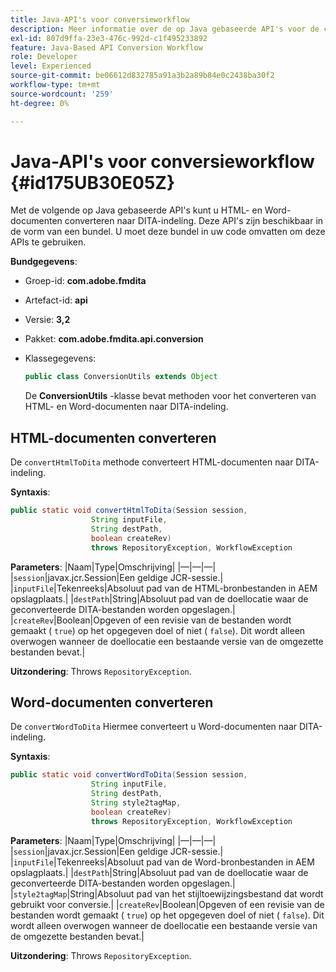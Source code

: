 ```yaml
---
title: Java-API's voor conversieworkflow
description: Meer informatie over de op Java gebaseerde API's voor de conversieworkflow
exl-id: 807d9ffa-23e3-476c-992d-c1f495233892
feature: Java-Based API Conversion Workflow
role: Developer
level: Experienced
source-git-commit: be06612d832785a91a3b2a89b84e0c2438ba30f2
workflow-type: tm+mt
source-wordcount: '259'
ht-degree: 0%

---
```


# Java-API&#39;s voor conversieworkflow {#id175UB30E05Z}

Met de volgende op Java gebaseerde API&#39;s kunt u HTML- en Word-documenten converteren naar DITA-indeling. Deze API&#39;s zijn beschikbaar in de vorm van een bundel. U moet deze bundel in uw code omvatten om deze APIs te gebruiken.

**Bundgegevens**:

- Groep-id: **com.adobe.fmdita**

- Artefact-id: **api**

- Versie: **3,2**

- Pakket: **com.adobe.fmdita.api.conversion**

- Klassegegevens:

  ```JAVA
  public class ConversionUtils extends Object
  ```

  De **ConversionUtils** -klasse bevat methoden voor het converteren van HTML- en Word-documenten naar DITA-indeling.


## HTML-documenten converteren

De `convertHtmlToDita` methode converteert HTML-documenten naar DITA-indeling.

**Syntaxis**:

```JAVA
public static void convertHtmlToDita(Session session, 
                  String inputFile, 
                  String destPath, 
                  boolean createRev) 
                  throws RepositoryException, WorkflowException
```

**Parameters**: |Naam|Type|Omschrijving| |—|—|—| |`session`|javax.jcr.Session|Een geldige JCR-sessie.| |`inputFile`|Tekenreeks|Absoluut pad van de HTML-bronbestanden in AEM opslagplaats.| |`destPath`|String|Absoluut pad van de doellocatie waar de geconverteerde DITA-bestanden worden opgeslagen.| |`createRev`|Boolean|Opgeven of een revisie van de bestanden wordt gemaakt \( `true`\) op het opgegeven doel of niet \( `false`\). Dit wordt alleen overwogen wanneer de doellocatie een bestaande versie van de omgezette bestanden bevat.|

**Uitzondering**: Throws `RepositoryException`.

## Word-documenten converteren

De ``convertWordToDita`` Hiermee converteert u Word-documenten naar DITA-indeling.

**Syntaxis**:

```JAVA
public static void convertWordToDita(Session session, 
                  String inputFile,
                  String destPath, 
                  String style2tagMap, 
                  boolean createRev) 
                  throws RepositoryException, WorkflowException
```

**Parameters**: |Naam|Type|Omschrijving| |—|—|—| |`session`|javax.jcr.Session|Een geldige JCR-sessie.| |`inputFile`|Tekenreeks|Absoluut pad van de Word-bronbestanden in AEM opslagplaats.| |`destPath`|String|Absoluut pad van de doellocatie waar de geconverteerde DITA-bestanden worden opgeslagen.| |`style2tagMap`|String|Absoluut pad van het stijltoewijzingsbestand dat wordt gebruikt voor conversie.| |`createRev`|Boolean|Opgeven of een revisie van de bestanden wordt gemaakt \( `true`\) op het opgegeven doel of niet \( `false`\). Dit wordt alleen overwogen wanneer de doellocatie een bestaande versie van de omgezette bestanden bevat.|

**Uitzondering**: Throws `RepositoryException`.
